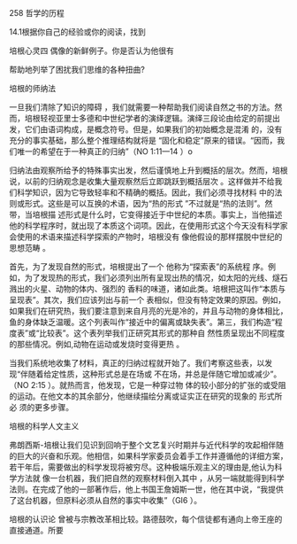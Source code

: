 258 哲学的历程

14.1根据你自己的经验或你的阅读，找到

培根心灵四 偶像的新鲜例子。你是否认为他很有

帮助地列举了困扰我们思维的各种扭曲?

培根的师纳法

一旦我们清除了知识的障碍 ，我们就需要一种帮助我们阅读自然之书的方法。然而，培根轻视亚里士多德和中世纪学者的演绎逻辑。演绎三段论由给定的前提出发，它们由语词构成，是概念符号。但是，如果我们的初始概念是混淆 的，没有充分的事实基础，那么整个推理结构就将是 “固化和稳定”原来的错误。“因而，我们唯一的希望在于一种真正的归纳”（NO 1:11—14 ）o

归纳法由观察所给予的特殊事实出发，然后谨慎地上升到概括的层次。然而，培根说，以前的归纳观念是收集大量观察然后立即跳跃到概括层次 。这样做并不给我们科学知识，因为它导致轻率和不精确的概括。因此，我们必须寻找材料 中的法则或形式。这些是可以互换的术语，因为“热的形式 ”不过就是“热的法则”。然带，当培根描 述形式是什么时，它变得接近于中世纪的本质。事实上，当他描述他的科学程序时，就出现了本质这个词项。因此，在使用形式这个今天没有科学家会使用的术语来描述科学探索的产物时，培根没有 像他假设的那样摆脱中世纪的思想范畴 。

首先，为了发现自然的形式，培根提出了一个 他称为“探索表”的系统程 序。例如，为了发现热的形式，我们必须列出所有呈现出热的情况，如太阳的光线、燧石溅出的火星、动物的体内、强烈的 香料的味道，诸如此类。培根把这叫作“本质与呈现表”。其次，我们应该列出与前一个 表相似，但没有特定效果的原因。例如，如果我们在研究热，我们要注意到来自月亮的光是冷的，并且与动物的身体相比，鱼的身体缺乏温暖。这个列表叫作“接近中的偏离或缺失表”。第三，我们构造“程度表”或“比较表”。这个表列举我们正研究其形式的那种自 然性质呈现出不同程度的那些情况。例如,动物在运动或发烧时变得更热 。

当我们系统地收集了材料，真正的归纳过程就开始了。我们考察这些表，以发现“伴随着给定性质，这种形式总是在场或 不在场，并总是伴随它增加或减少”。（NO 2:15 ）。就热而言，他发现，它是一种穿过物 体的较小部分的扩张的或受阻的运动。在他文本的其余部分，他继续描绘分离或证实正在研究的现象的 形式所必 须的更多步骤。

培根的科学人文主义

弗朗西斯-培根让我们见识到回响于整个文艺复兴时期并与近代科学的攻起相伴随的巨大的兴奋和乐观。他相信，如果科学家委员会着手工作并遵循他的详细方案，若干年后，需要做出的科学发现将被穷尽。这种极端乐观主义的理由是,他认为科学方法就 像一台机器，我们把自然的观察材料倒入其中 ，从另一端就能得到科学法则。在完成了他的一部著作后，他上书国王詹姆斯一世，他在其中说，“我提供了这台机器，但原料必须从自然的事实中收集”（GI6 ）。

培根的认识论 曾被与宗教改革相比较。路德鼓吹，每个信徒都有通向上帝王座的直接通道。所要